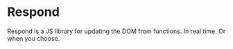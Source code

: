 # Respond
Respond is a JS library for updating the DOM from functions. In real time. Or when you choose.

